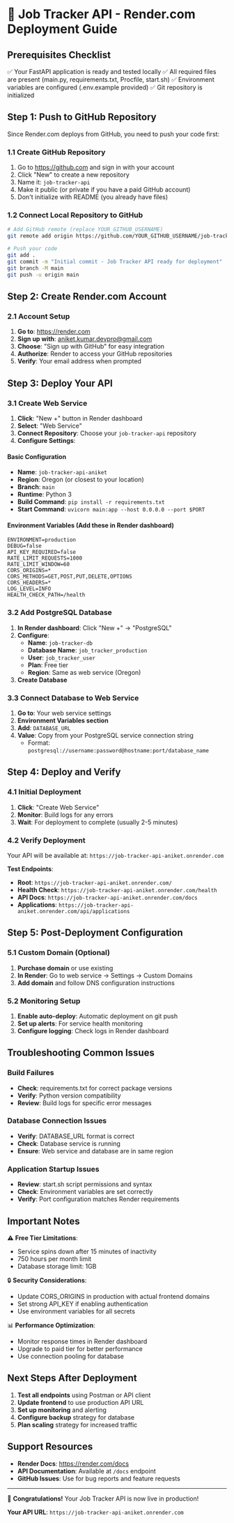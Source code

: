 # 🚀 Job Tracker API - Render.com Deployment Guide

## Prerequisites Checklist

✅ Your FastAPI application is ready and tested locally
✅ All required files are present (main.py, requirements.txt, Procfile, start.sh)
✅ Environment variables are configured (.env.example provided)
✅ Git repository is initialized

## Step 1: Push to GitHub Repository

Since Render.com deploys from GitHub, you need to push your code first:

### 1.1 Create GitHub Repository
1. Go to https://github.com and sign in with your account
2. Click "New" to create a new repository
3. Name it: `job-tracker-api`
4. Make it public (or private if you have a paid GitHub account)
5. Don't initialize with README (you already have files)

### 1.2 Connect Local Repository to GitHub
```bash
# Add GitHub remote (replace YOUR_GITHUB_USERNAME)
git remote add origin https://github.com/YOUR_GITHUB_USERNAME/job-tracker-api.git

# Push your code
git add .
git commit -m "Initial commit - Job Tracker API ready for deployment"
git branch -M main
git push -u origin main
```

## Step 2: Create Render.com Account

### 2.1 Account Setup
1. **Go to**: https://render.com
2. **Sign up with**: aniket.kumar.devpro@gmail.com
3. **Choose**: "Sign up with GitHub" for easy integration
4. **Authorize**: Render to access your GitHub repositories
5. **Verify**: Your email address when prompted

## Step 3: Deploy Your API

### 3.1 Create Web Service
1. **Click**: "New +" button in Render dashboard
2. **Select**: "Web Service"
3. **Connect Repository**: Choose your `job-tracker-api` repository
4. **Configure Settings**:

#### Basic Configuration
- **Name**: `job-tracker-api-aniket`
- **Region**: Oregon (or closest to your location)
- **Branch**: `main`
- **Runtime**: Python 3
- **Build Command**: `pip install -r requirements.txt`
- **Start Command**: `uvicorn main:app --host 0.0.0.0 --port $PORT`

#### Environment Variables (Add these in Render dashboard)
```
ENVIRONMENT=production
DEBUG=false
API_KEY_REQUIRED=false
RATE_LIMIT_REQUESTS=1000
RATE_LIMIT_WINDOW=60
CORS_ORIGINS=*
CORS_METHODS=GET,POST,PUT,DELETE,OPTIONS
CORS_HEADERS=*
LOG_LEVEL=INFO
HEALTH_CHECK_PATH=/health
```

### 3.2 Add PostgreSQL Database
1. **In Render dashboard**: Click "New +" → "PostgreSQL"
2. **Configure**:
   - **Name**: `job-tracker-db`
   - **Database Name**: `job_tracker_production`
   - **User**: `job_tracker_user`
   - **Plan**: Free tier
   - **Region**: Same as web service (Oregon)
3. **Create Database**

### 3.3 Connect Database to Web Service
1. **Go to**: Your web service settings
2. **Environment Variables section**
3. **Add**: `DATABASE_URL`
4. **Value**: Copy from your PostgreSQL service connection string
   - Format: `postgresql://username:password@hostname:port/database_name`

## Step 4: Deploy and Verify

### 4.1 Initial Deployment
1. **Click**: "Create Web Service"
2. **Monitor**: Build logs for any errors
3. **Wait**: For deployment to complete (usually 2-5 minutes)

### 4.2 Verify Deployment
Your API will be available at: `https://job-tracker-api-aniket.onrender.com`

**Test Endpoints**:
- **Root**: `https://job-tracker-api-aniket.onrender.com/`
- **Health Check**: `https://job-tracker-api-aniket.onrender.com/health`
- **API Docs**: `https://job-tracker-api-aniket.onrender.com/docs`
- **Applications**: `https://job-tracker-api-aniket.onrender.com/api/applications`

## Step 5: Post-Deployment Configuration

### 5.1 Custom Domain (Optional)
1. **Purchase domain** or use existing
2. **In Render**: Go to web service → Settings → Custom Domains
3. **Add domain** and follow DNS configuration instructions

### 5.2 Monitoring Setup
1. **Enable auto-deploy**: Automatic deployment on git push
2. **Set up alerts**: For service health monitoring
3. **Configure logging**: Check logs in Render dashboard

## Troubleshooting Common Issues

### Build Failures
- **Check**: requirements.txt for correct package versions
- **Verify**: Python version compatibility
- **Review**: Build logs for specific error messages

### Database Connection Issues
- **Verify**: DATABASE_URL format is correct
- **Check**: Database service is running
- **Ensure**: Web service and database are in same region

### Application Startup Issues
- **Review**: start.sh script permissions and syntax
- **Check**: Environment variables are set correctly
- **Verify**: Port configuration matches Render requirements

## Important Notes

⚠️ **Free Tier Limitations**:
- Service spins down after 15 minutes of inactivity
- 750 hours per month limit
- Database storage limit: 1GB

🔒 **Security Considerations**:
- Update CORS_ORIGINS in production with actual frontend domains
- Set strong API_KEY if enabling authentication
- Use environment variables for all secrets

📊 **Performance Optimization**:
- Monitor response times in Render dashboard
- Upgrade to paid tier for better performance
- Use connection pooling for database

## Next Steps After Deployment

1. **Test all endpoints** using Postman or API client
2. **Update frontend** to use production API URL
3. **Set up monitoring** and alerting
4. **Configure backup** strategy for database
5. **Plan scaling** strategy for increased traffic

## Support Resources

- **Render Docs**: https://render.com/docs
- **API Documentation**: Available at `/docs` endpoint
- **GitHub Issues**: Use for bug reports and feature requests

---

🎉 **Congratulations!** Your Job Tracker API is now live in production!

**Your API URL**: `https://job-tracker-api-aniket.onrender.com`
